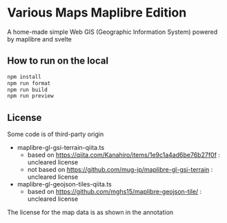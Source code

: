# Various Maps Maplibre Edition

A home-made simple Web GIS (Geographic Information System) powered by maplibre and svelte

## How to run on the local

```bash
npm install
npm run format
npm run build
npm run preview
```

## License

Some code is of third-party origin

- maplibre-gl-gsi-terrain-qiita.ts
  - based on https://qiita.com/Kanahiro/items/1e9c1a4ad6be76b27f0f : uncleared license
  - not based on https://github.com/mug-jp/maplibre-gl-gsi-terrain : uncleared license
- maplibre-gl-geojson-tiles-qiita.ts
  - based on https://github.com/mghs15/maplibre-geojson-tile/ : uncleared license

The license for the map data is as shown in the annotation
